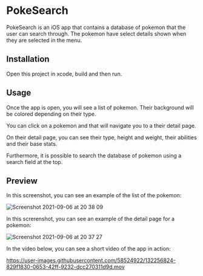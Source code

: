 # PokeSearch

PokeSearch is an iOS app that contains a database of pokemon that the user can search through. The pokemon have select details shown when they are selected in the menu.

## Installation

Open this project in xcode, build and then run.

## Usage

Once the app is open, you will see a list of pokemon. Their background will be colored depending on their type.

You can click on a pokemon and that will navigate you to a their detail page.

On their detail page, you can see their type, height and weight, their abilities and their base stats.

Furthermore, it is possible to search the database of pokemon using a search field at the top.

## Preview

In this screenshot, you can see an example of the list of the pokemon:

![Screenshot 2021-09-06 at 20 38 09](https://user-images.githubusercontent.com/58524922/132256387-322d407a-578f-42b4-8b42-d80f4f440f59.png)

In this screrenshot, you can see an example of the detail page for a pokemon:

![Screenshot 2021-09-06 at 20 37 27](https://user-images.githubusercontent.com/58524922/132396257-eaf49e92-c5dc-4378-bc8a-8196286a6289.png)

In the video below, you can see a short video of the app in action:

https://user-images.githubusercontent.com/58524922/132256824-829f1830-0653-42ff-9232-dcc270311d9d.mov

